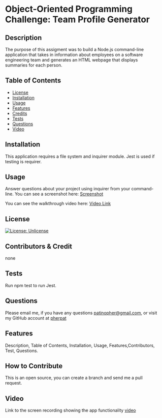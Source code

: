# Object-Oriented Programming Challenge: Team Profile Generator

## Description

  The purpose of this assigment was to build a Node.js command-line application that takes in information about employees on a software engineering team and generates an HTML webpage that displays summaries for each person.

 ## Table of Contents

 - [License](#license)
 - [Installation](#installation)
 - [Usage](#usage)
 - [Features](#features)
 - [Credits](#contributors--credit)
 - [Tests](#tests)
 - [Questions](#questions)
 - [Video](#video)

 ## Installation

This application requires a file system and inquirer module. Jest is used if testing is requirer.

## Usage
Answer questions about your project using inquirer from your command-line.
You can see a screenshot here: [Screenshot](https://github.com/pherpat/Team-Profile-Generator/blob/main/assets/Team-Profile-Generator:%20Screenschot.png)

You can see the walkthrough video here: [Video Link](https://drive.google.com/file/d/1LJZeLzj1QggwzGO1XDyppMwEgsIZUGIM/view)
 

## License

 [![License: Unlicense](https://img.shields.io/badge/license-Unlicense-blue.svg)](http://unlicense.org/) 

## Contributors & Credit

 none

## Tests

Run npm test to run Jest.

## Questions
 Please email me, if you have any questions
patinopher@gmail.com, or visit my GitHub account at
[pherpat](https://github.com/pherpat)

## Features

 Description, Table of Contents, Installation, Usage, Features,Contributors, Test, Questions.

## How to Contribute

 This is an open source, you can create a branch and send me a pull request.

 ## Video

 Link to the screen recording showing the app functionality [video](https://drive.google.com/file/d/1YIvuyLXNgbpcCZAITGfEBC4ysKpM39df/view)

